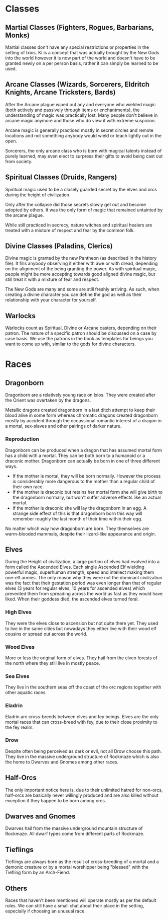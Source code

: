 # Classes

## Martial Classes (Fighters, Rogues, Barbarians, Monks)

Martial classes don't have any special restrictions or properties in the setting of Ixios. Ki is a concept that was actually brought by the New Gods into the world
however it is now part of the world and doesn't have to be granted newly on a per person basis, rather it can simply be learned to be used.

## Arcane Classes (Wizards, Sorcerers, Eldritch Knights, Arcane Tricksters, Bards)

After the Arcane plague wiped out any and everyone who wielded magic (both actively and passively through items or enchantments), the understanding of magic was
practically lost. Many people don't believe in arcane magic anymore and those who do view it with extreme suspicion.

Arcane magic is generally practiced mostly in secret circles and remote locations and not something anybody would wield or teach lightly out in the open.

Sorcerers, the only arcane class who is born with magical talents instead of purely learned, may even elect to surpress their gifts to avoid being cast out from society.

## Spiritual Classes (Druids, Rangers)

Spiritual magic used to be a closely guarded secret by the elves and orcs during the height of civilization.

Only after the collapse did those secrets slowly get out and become adopted by others. It was the only form of magic that remained untainted by the arcane plague.

While still practiced in secrecy, nature witches and spiritual healers are treated with a mixture of respect and fear by the common folk.

## Divine Classes (Paladins, Clerics)

Divine magic is granted by the new Pantheon (as described in the history file). It fills anybody observing it either with awe or with dread, depending on the alignment
of the being granting the power. As with spiritual magic, people might be more accepting towards good aligned divine magic, but still treat it with a mixture of fear
and respect.

The New Gods are many and some are still freshly arriving. As such, when creating a divine character you can define the god as well as their relationship with your
character for yourself.

## Warlocks

Warlocks count as Spiritual, Divine or Arcane casters, depending on their patron. The nature of a specific patron should be discussed on a case by case basis.
We use the patrons in the book as templates for beings you want to come up with, similar to the gods for divine characters.

# Races

## Dragonborn

Dragonborn are a relatively young race on Ixios. They were created after the Orient was overtaken by the dragons.

Metallic dragons created dragonborn in a last ditch attempt to keep their blood alive in some form whereas chromatic dragons created dragonborn mostly by accident through the occassional romantic interest of a dragon in a mortal, sex-slaves and other pairings of darker nature.

### Reproduction

Dragonborn can be produced when a dragon that has assumed mortal form has a child with a mortal. They can be both born to a humanoid or a draconic mother.
Dragonborn can actually be born in one of three different ways. 

* If the mother is mortal, they will be born normally. However the process is considerably more dangerous to the mother than a regular child of their own race.
* If the mother is draconic but retains her mortal form she will give birth to the dragonborn normally, but won't suffer adverse effects like an actual mortal.
* If the mother is draconic she will lay the dragonborn in an egg. A strange side effect of this is that dragonborn born this way will remember roughly the last month of their time within their egg.

No matter which way how dragonborn are born. They themselves are warm-blooded mammals, despite their lizard-like appearance and origin.

## Elves

During the Height of civilization, a large portion of elves had evolved into a form called the Ascended Elves. Each single Ascended Elf wielding powerful magic, superhuman strength, speed and intellect making them one-elf armies. The only reason why they were not the dominant civilization was the fact that their gestation period was even longer than that of regular elves (3 years for regular elves, 10 years for ascended elves) which prevented them from spreading across the world as fast as they would have liked. When their goddess died, the ascended elves turned feral.

### High Elves

They were the elves close to ascension but not quite there yet. They used to live in the same cities but nowadays they either live with their wood elf cousins or spread out across the world.

### Wood Elves

More or less the original form of elves. They hail from the elven forests of the north where they still live in mostly peace.

### Sea Elves

They live in the southern seas off the coast of the orc regions together with other aquatic races.

### Eladrin

Eladrin are cross-breeds between elves and fey beings. Elves are the only mortal races that can cross-breed with fey, due to their close proximity to the fey realm.

### Drow

Despite often being perceived as dark or evil, not all Drow choose this path. They live in the massive underground structure of Rockmaze which is also the home to Dwarves and Gnomes among other races.

## Half-Orcs

The only important notice here is, due to their unlimited hatred for non-orcs, half-orcs are basically never willingly produced and are also killed without exception if they happen to be born among orcs.

## Dwarves and Gnomes

Dwarves hail from the massive underground mountain structure of Rockmaze. All dwarf types come from different parts of Rockmaze.

## Tieflings

Tieflings are always born as the result of cross-breeding of a mortal and a demonic creature or by a mortal worshipper being "blessed" with the Tiefling form by an Arch-Fiend.

## Others

Races that haven't been mentioned will operate mostly as per the default rules. We can still have a small chat about their place in the setting, especially if choosing an unusual race.
